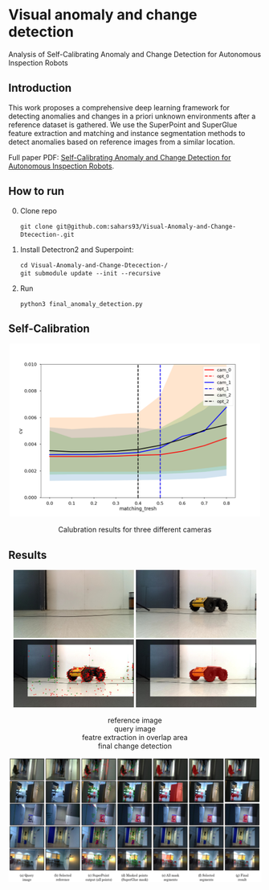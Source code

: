# Visual anomaly and change detection

Analysis of  Self-Calibrating Anomaly and Change Detection for Autonomous Inspection Robots

## Introduction

This work proposes a comprehensive deep learning framework for detecting anomalies and changes in a priori unknown environments after a reference dataset is gathered. We use the SuperPoint and SuperGlue feature extraction and matching and instance segmentation methods to detect anomalies based on reference images from a similar location. 

Full paper PDF: [Self-Calibrating Anomaly and Change Detection for Autonomous Inspection Robots](https://arxiv.org/pdf/2209.02379.pdf).

## How to run

   0. Clone repo
      ```
      git clone git@github.com:sahars93/Visual-Anomaly-and-Change-Dtecection-.git
      ```
   1. Install Detectron2 and Superpoint:
      ```
      cd Visual-Anomaly-and-Change-Dtecection-/
      git submodule update --init --recursive
      ```
   2. Run
      ```
      python3 final_anomaly_detection.py

## Self-Calibration

<div align=center>
  <img src="./self_calibration/calibration_results/cameras_key_thresh0.003.png" width="500" />
  <p align="center">Calubration results for three different cameras</p>
</div>



## Results

<div align=center>
  <img src="./input_images/b1.jpeg" width="240" />
  <img src="./input_images/b2.jpeg" width="240" />
  <img src="./output_images/overlapedPoints.jpg" width="240" />
  <img src="./output_images/a_final.jpg" width="240" />
  <p align="center">reference image     <br>    query image  <br>   featre extraction in overlap area   <br>   final change detection</p>
</div>

![](./output_images/all_together.png)
